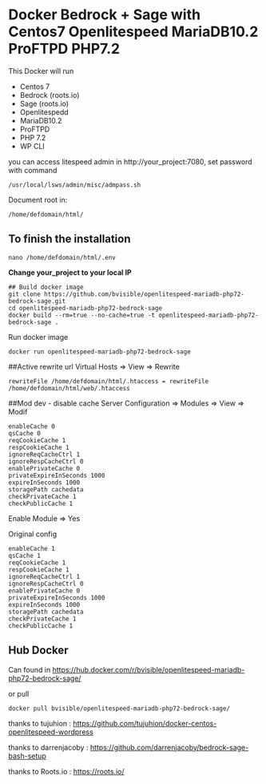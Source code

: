 # Docker Bedrock + Sage with Centos7 Openlitespeed MariaDB10.2 ProFTPD PHP7.2

This Docker will run

- Centos 7
- Bedrock (roots.io)
- Sage (roots.io)
- Openlitespedd
- MariaDB10.2
- ProFTPD
- PHP 7.2
- WP CLI

you can access litespeed admin in http://your_project:7080, set password with command

```/usr/local/lsws/admin/misc/admpass.sh```

Document root in:
```
/home/defdomain/html/
```
## To finish the installation
```
nano /home/defdomain/html/.env
```
<b>Change your_project to your local IP</b>
```
## Build docker image
git clone https://github.com/bvisible/openlitespeed-mariadb-php72-bedrock-sage.git
cd openlitespeed-mariadb-php72-bedrock-sage
docker build --rm=true --no-cache=true -t openlitespeed-mariadb-php72-bedrock-sage .
```
Run docker image
```
docker run openlitespeed-mariadb-php72-bedrock-sage
```

##Active rewrite url
Virtual Hosts => View => Rewrite 
```
rewriteFile /home/defdomain/html/.htaccess = rewriteFile /home/defdomain/html/web/.htaccess
```

##Mod dev - disable cache 
Server Configuration => Modules => View => Modif
```
enableCache 0
qsCache 0
reqCookieCache 1
respCookieCache 1
ignoreReqCacheCtrl 1
ignoreRespCacheCtrl 0
enablePrivateCache 0
privateExpireInSeconds 1000
expireInSeconds 1000
storagePath cachedata
checkPrivateCache 1
checkPublicCache 1
```
Enable Module => Yes

Original config
```
enableCache 1
qsCache 1
reqCookieCache 1
respCookieCache 1
ignoreReqCacheCtrl 1
ignoreRespCacheCtrl 0
enablePrivateCache 0
privateExpireInSeconds 1000
expireInSeconds 1000
storagePath cachedata
checkPrivateCache 1
checkPublicCache 1
```

## Hub Docker

Can found in https://hub.docker.com/r/bvisible/openlitespeed-mariadb-php72-bedrock-sage/

or pull
```
docker pull bvisible/openlitespeed-mariadb-php72-bedrock-sage/
```

thanks to tujuhion : https://github.com/tujuhion/docker-centos-openlitespeed-wordpress 

thanks to darrenjacoby : https://github.com/darrenjacoby/bedrock-sage-bash-setup

thanks to Roots.io : https://roots.io/
